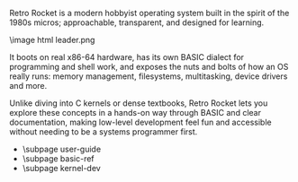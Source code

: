 Retro Rocket is a modern hobbyist operating system built in the spirit of the 1980s micros; approachable, transparent, and designed for learning.

\image html leader.png

It boots on real x86-64 hardware, has its own BASIC dialect for programming and shell work, and exposes the nuts and bolts of how an OS really runs:
memory management, filesystems, multitasking, device drivers and more.

Unlike diving into C kernels or dense textbooks, Retro Rocket lets you explore these concepts in a hands-on way through BASIC and clear documentation, making low-level development feel fun and accessible without needing to be a systems programmer first.

* \subpage user-guide
* \subpage basic-ref
* \subpage kernel-dev